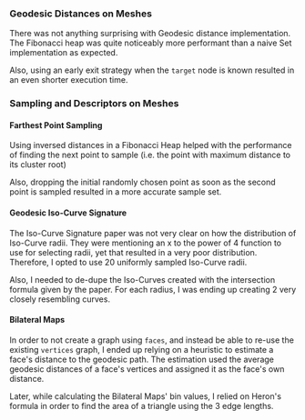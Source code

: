 ### Geodesic Distances on Meshes

There was not anything surprising with Geodesic distance 
implementation. The Fibonacci heap was quite noticeably 
more performant than a naive Set implementation as expected.

Also, using an early exit strategy when the `target` node is
known resulted in an even shorter execution time.

### Sampling and Descriptors on Meshes

#### Farthest Point Sampling

Using inversed distances in a Fibonacci Heap helped with the
performance of finding the next point to sample 
(i.e. the point with maximum distance to its cluster root)

Also, dropping the initial randomly chosen point as soon
as the second point is sampled resulted in a more accurate
sample set. 

#### Geodesic Iso-Curve Signature

The Iso-Curve Signature paper was not very clear on how the 
distribution of Iso-Curve radii. They were mentioning an x to 
the power of 4 function to use for selecting radii, yet that
resulted in a very poor distribution. Therefore, I opted
to use 20 uniformly sampled Iso-Curve radii. 

Also, I needed to de-dupe the Iso-Curves created with the 
intersection formula given by the paper. For each radius,
I was ending up creating 2 very closely resembling curves.

#### Bilateral Maps

In order to not create a graph using `faces`, and instead be 
able to re-use the existing `vertices` graph, I ended up
relying on a heuristic to estimate a face's distance to the 
geodesic path. The estimation used the average geodesic distances
of a face's vertices and assigned it as the face's own distance.

Later, while calculating the Bilateral Maps' bin values, I relied
on Heron's formula in order to find the area of a triangle using 
the 3 edge lengths.
